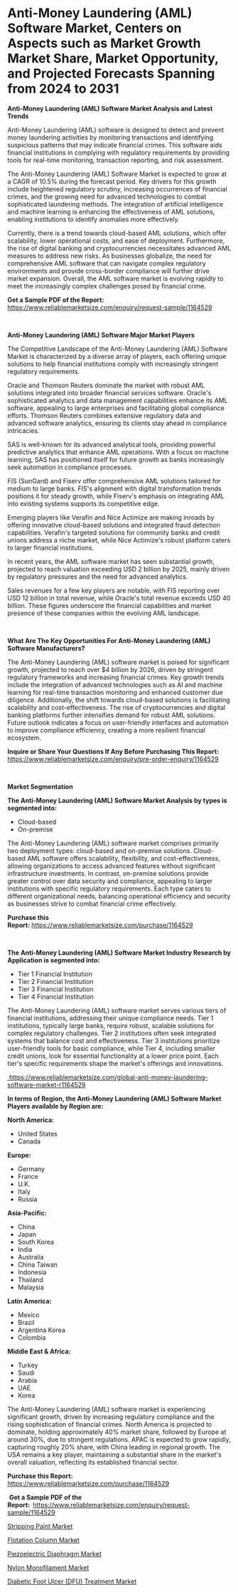 <p><h1>Anti-Money Laundering (AML) Software Market, Centers on Aspects such as Market Growth Market Share, Market Opportunity, and Projected Forecasts Spanning from 2024 to 2031</h1></p><p><strong>Anti-Money Laundering (AML) Software Market Analysis and Latest Trends</strong></p>
<p><p>Anti-Money Laundering (AML) software is designed to detect and prevent money laundering activities by monitoring transactions and identifying suspicious patterns that may indicate financial crimes. This software aids financial institutions in complying with regulatory requirements by providing tools for real-time monitoring, transaction reporting, and risk assessment.</p><p>The Anti-Money Laundering (AML) Software Market is expected to grow at a CAGR of 10.5% during the forecast period. Key drivers for this growth include heightened regulatory scrutiny, increasing occurrences of financial crimes, and the growing need for advanced technologies to combat sophisticated laundering methods. The integration of artificial intelligence and machine learning is enhancing the effectiveness of AML solutions, enabling institutions to identify anomalies more effectively.</p><p>Currently, there is a trend towards cloud-based AML solutions, which offer scalability, lower operational costs, and ease of deployment. Furthermore, the rise of digital banking and cryptocurrencies necessitates advanced AML measures to address new risks. As businesses globalize, the need for comprehensive AML software that can navigate complex regulatory environments and provide cross-border compliance will further drive market expansion. Overall, the AML software market is evolving rapidly to meet the increasingly complex challenges posed by financial crime.</p></p>
<p><strong>Get a Sample PDF of the Report:&nbsp;</strong> <a href="https://www.reliablemarketsize.com/enquiry/request-sample/1164529?utm_campaign=1832&utm_medium=2&utm_source=Github&utm_content=ia&utm_term=10122024&utm_id=anti-money-laundering-aml-software">https://www.reliablemarketsize.com/enquiry/request-sample/1164529</a></p>
<p>&nbsp;</p>
<p><strong>Anti-Money Laundering (AML) Software Major Market Players</strong></p>
<p><p>The Competitive Landscape of the Anti-Money Laundering (AML) Software Market is characterized by a diverse array of players, each offering unique solutions to help financial institutions comply with increasingly stringent regulatory requirements.</p><p>Oracle and Thomson Reuters dominate the market with robust AML solutions integrated into broader financial services software. Oracle's sophisticated analytics and data management capabilities enhance its AML software, appealing to large enterprises and facilitating global compliance efforts. Thomson Reuters combines extensive regulatory data and advanced software analytics, ensuring its clients stay ahead in compliance intricacies.</p><p>SAS is well-known for its advanced analytical tools, providing powerful predictive analytics that enhance AML operations. With a focus on machine learning, SAS has positioned itself for future growth as banks increasingly seek automation in compliance processes.</p><p>FIS (SunGard) and Fiserv offer comprehensive AML solutions tailored for medium to large banks. FIS's alignment with digital transformation trends positions it for steady growth, while Fiserv's emphasis on integrating AML into existing systems supports its competitive edge.</p><p>Emerging players like Verafin and Nice Actimize are making inroads by offering innovative cloud-based solutions and integrated fraud detection capabilities. Verafin's targeted solutions for community banks and credit unions address a niche market, while Nice Actimize's robust platform caters to larger financial institutions.</p><p>In recent years, the AML software market has seen substantial growth, projected to reach valuation exceeding USD 2 billion by 2025, mainly driven by regulatory pressures and the need for advanced analytics.</p><p>Sales revenues for a few key players are notable, with FIS reporting over USD 12 billion in total revenue, while Oracle's total revenue exceeds USD 40 billion. These figures underscore the financial capabilities and market presence of these companies within the evolving AML landscape.</p></p>
<p>&nbsp;</p>
<p><strong>What Are The Key Opportunities For Anti-Money Laundering (AML) Software Manufacturers?</strong></p>
<p><p>The Anti-Money Laundering (AML) software market is poised for significant growth, projected to reach over $4 billion by 2026, driven by stringent regulatory frameworks and increasing financial crimes. Key growth trends include the integration of advanced technologies such as AI and machine learning for real-time transaction monitoring and enhanced customer due diligence. Additionally, the shift towards cloud-based solutions is facilitating scalability and cost-effectiveness. The rise of cryptocurrencies and digital banking platforms further intensifies demand for robust AML solutions. Future outlook indicates a focus on user-friendly interfaces and automation to improve compliance efficiency, creating a more resilient financial ecosystem.</p></p>
<p><strong>Inquire or Share Your Questions If Any Before Purchasing This Report:</strong> <a href="https://www.reliablemarketsize.com/enquiry/pre-order-enquiry/1164529?utm_campaign=1832&utm_medium=2&utm_source=Github&utm_content=ia&utm_term=10122024&utm_id=anti-money-laundering-aml-software">https://www.reliablemarketsize.com/enquiry/pre-order-enquiry/1164529</a></p>
<p>&nbsp;</p>
<p><strong>Market Segmentation</strong></p>
<p><strong>The Anti-Money Laundering (AML) Software Market Analysis by types is segmented into:</strong></p>
<p><ul><li>Cloud-based</li><li>On-premise</li></ul></p>
<p><p>The Anti-Money Laundering (AML) software market comprises primarily two deployment types: cloud-based and on-premise solutions. Cloud-based AML software offers scalability, flexibility, and cost-effectiveness, allowing organizations to access advanced features without significant infrastructure investments. In contrast, on-premise solutions provide greater control over data security and compliance, appealing to larger institutions with specific regulatory requirements. Each type caters to different organizational needs, balancing operational efficiency and security as businesses strive to combat financial crime effectively.</p></p>
<p><strong>Purchase this Report:&nbsp;</strong><a href="https://www.reliablemarketsize.com/purchase/1164529?utm_campaign=1832&utm_medium=2&utm_source=Github&utm_content=ia&utm_term=10122024&utm_id=anti-money-laundering-aml-software">https://www.reliablemarketsize.com/purchase/1164529</a></p>
<p>&nbsp;</p>
<p><strong>The Anti-Money Laundering (AML) Software Market Industry Research by Application is segmented into:</strong></p>
<p><ul><li>Tier 1 Financial Institution</li><li>Tier 2 Financial Institution</li><li>Tier 3 Financial Institution</li><li>Tier 4 Financial Institution</li></ul></p>
<p><p>The Anti-Money Laundering (AML) software market serves various tiers of financial institutions, addressing their unique compliance needs. Tier 1 institutions, typically large banks, require robust, scalable solutions for complex regulatory challenges. Tier 2 institutions often seek integrated systems that balance cost and effectiveness. Tier 3 institutions prioritize user-friendly tools for basic compliance, while Tier 4, including smaller credit unions, look for essential functionality at a lower price point. Each tier's specific requirements shape the market's offerings and innovations.</p></p>
<p><a href="https://www.reliablemarketsize.com/global-anti-money-laundering-software-market-r1164529?utm_campaign=1832&utm_medium=2&utm_source=Github&utm_content=ia&utm_term=10122024&utm_id=anti-money-laundering-aml-software">&nbsp;https://www.reliablemarketsize.com/global-anti-money-laundering-software-market-r1164529</a></p>
<p><strong>In terms of Region, the Anti-Money Laundering (AML) Software Market Players available by Region are:</strong></p>
<p>
    <p> <strong> North America: </strong>
        <ul>
            <li>United States</li>
            <li>Canada</li>
        </ul>
        </p> 
    <p> <strong> Europe: </strong>
        <ul>
            <li>Germany</li>
            <li>France</li>
            <li>U.K.</li>
            <li>Italy</li>
            <li>Russia</li>
        </ul>
        </p> 
    <p> <strong> Asia-Pacific: </strong>
        <ul>
            <li>China</li>
            <li>Japan</li>
            <li>South Korea</li>
            <li>India</li>
            <li>Australia</li>
            <li>China Taiwan</li>
            <li>Indonesia</li>
            <li>Thailand</li>
            <li>Malaysia</li>
        </ul>
        </p> 
    <p> <strong> Latin America: </strong>
        <ul>
            <li>Mexico</li>
            <li>Brazil</li>
            <li>Argentina Korea</li>
            <li>Colombia</li>
        </ul>
        </p> 
    <p> <strong> Middle East & Africa: </strong>
        <ul>
            <li>Turkey</li>
            <li>Saudi</li>
            <li>Arabia</li>
            <li>UAE</li>
            <li>Korea</li>
        </ul>
    </p>
    </p>
<p><p>The Anti-Money Laundering (AML) software market is experiencing significant growth, driven by increasing regulatory compliance and the rising sophistication of financial crimes. North America is projected to dominate, holding approximately 40% market share, followed by Europe at around 30%, due to stringent regulations. APAC is expected to grow rapidly, capturing roughly 20% share, with China leading in regional growth. The USA remains a key player, maintaining a substantial share in the market's overall valuation, reflecting its established financial sector.</p></p>
<p><strong>Purchase this Report: </strong><a href="https://www.reliablemarketsize.com/purchase/1164529?utm_campaign=1832&utm_medium=2&utm_source=Github&utm_content=ia&utm_term=10122024&utm_id=anti-money-laundering-aml-software">https://www.reliablemarketsize.com/purchase/1164529</a></p>
<p>&nbsp;<strong>Get a Sample PDF of the Report:&nbsp;&nbsp;</strong><a href="https://www.reliablemarketsize.com/enquiry/request-sample/1164529?utm_campaign=1832&utm_medium=2&utm_source=Github&utm_content=ia&utm_term=10122024&utm_id=anti-money-laundering-aml-software">https://www.reliablemarketsize.com/enquiry/request-sample/1164529</a></p>
<p><strong></strong></p>
<p><p><a href="https://www.linkedin.com/pulse/c-hannibex-sqmmf?utm_campaign=1832&utm_medium=2&utm_source=Github&utm_content=ia&utm_term=10122024&utm_id=anti-money-laundering-aml-software">Stripping Paint Market</a></p><p><a href="https://www.linkedin.com/pulse/flotation-column-market-analysis-report-2024-2031-macro-zpo1c?utm_campaign=1832&utm_medium=2&utm_source=Github&utm_content=ia&utm_term=10122024&utm_id=anti-money-laundering-aml-software">Flotation Column Market</a></p><p><a href="https://www.linkedin.com/pulse/market-examination-report-piezoelectric-diaphragm-growth-xdetc?utm_campaign=1832&utm_medium=2&utm_source=Github&utm_content=ia&utm_term=10122024&utm_id=anti-money-laundering-aml-software">Piezoelectric Diaphragm Market</a></p><p><a href="https://www.linkedin.com/pulse/nylon-monofilament-market-report-projected-47-from-2024-eqctc?utm_campaign=1832&utm_medium=2&utm_source=Github&utm_content=ia&utm_term=10122024&utm_id=anti-money-laundering-aml-software">Nylon Monofilament Market</a></p><p><a href="https://github.com/AKSHATREPORTPRIME/Market-Research-Report-List-6/blob/main/diabetic-foot-ulcer-dfu-treatment-market.md?utm_campaign=1832&utm_medium=2&utm_source=Github&utm_content=ia&utm_term=10122024&utm_id=anti-money-laundering-aml-software">Diabetic Foot Ulcer (DFU) Treatment Market</a></p></p>